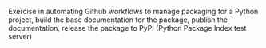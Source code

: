 Exercise in automating Github workflows to manage packaging for a Python project, build the base documentation for the package, publish the documentation, release the package to PyPI (Python Package Index test server)
